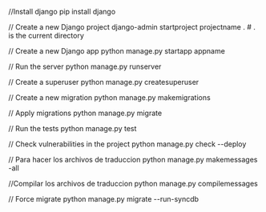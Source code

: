 //Install django
pip install django

// Create a new Django project
django-admin startproject projectname . # . is the current directory

// Create a new Django app
python manage.py startapp appname

// Run the server
python manage.py runserver

// Create a superuser
python manage.py createsuperuser

// Create a new migration
python manage.py makemigrations

// Apply migrations
python manage.py migrate

// Run the tests
python manage.py test

// Check vulnerabilities in the project
python manage.py check --deploy


// Para hacer los archivos de traduccion
python manage.py makemessages -all

//Compilar los archivos de traduccion
python manage.py compilemessages


// Force migrate
python manage.py migrate --run-syncdb 
